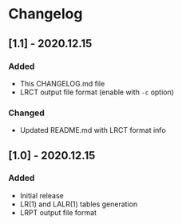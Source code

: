 # Changelog

## [1.1] - 2020.12.15
### Added
- This CHANGELOG.md file
- LRCT output file format (enable with `-c` option)

### Changed
- Updated README.md with LRCT format info

## [1.0] - 2020.12.15
### Added
- Initial release
- LR(1) and LALR(1) tables generation
- LRPT output file format